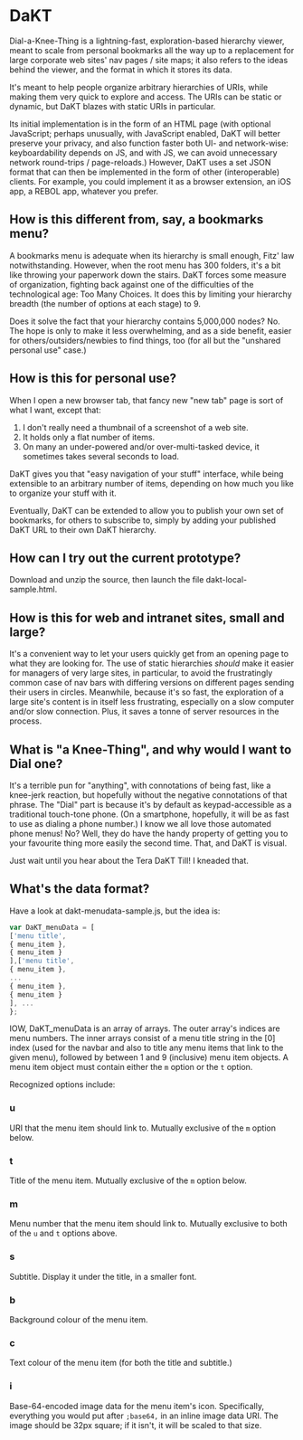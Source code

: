 # DaKT
Dial-a-Knee-Thing is a lightning-fast, exploration-based hierarchy viewer, meant to scale from personal bookmarks all the way up to a replacement for large corporate web sites' nav pages / site maps; it also refers to the ideas behind the viewer, and the format in which it stores its data.

It's meant to help people organize arbitrary hierarchies of URIs, while making them very quick to explore and access.  The URIs can be static or dynamic, but DaKT blazes with static URIs in particular.

Its initial implementation is in the form of an HTML page (with optional JavaScript; perhaps unusually, with JavaScript enabled, DaKT will better preserve your privacy, and also function faster both UI- and network-wise: keyboardability depends on JS, and with JS, we can avoid unnecessary network round-trips / page-reloads.)  However, DaKT uses a set JSON format that can then be implemented in the form of other (interoperable) clients.  For example, you could implement it as a browser extension, an iOS app, a REBOL app, whatever you prefer.

## How is this different from, say, a bookmarks menu?

A bookmarks menu is adequate when its hierarchy is small enough, Fitz' law notwithstanding.  However, when the root menu has 300 folders, it's a bit like throwing your paperwork down the stairs.  DaKT forces some measure of organization, fighting back against one of the difficulties of the technological age: Too Many Choices.  It does this by limiting your hierarchy breadth (the number of options at each stage) to 9.

Does it solve the fact that your hierarchy contains 5,000,000 nodes?  No.  The hope is only to make it less overwhelming, and as a side benefit, easier for others/outsiders/newbies to find things, too (for all but the "unshared personal use" case.)

## How is this for personal use?

When I open a new browser tab, that fancy new "new tab" page is sort of what I want, except that:

1.  I don't really need a thumbnail of a screenshot of a web site.
2.  It holds only a flat number of items.
3.  On many an under-powered and/or over-multi-tasked device, it sometimes takes several seconds to load.

DaKT gives you that "easy navigation of your stuff" interface, while being extensible to an arbitrary number of items, depending on how much you like to organize your stuff with it.

Eventually, DaKT can be extended to allow you to publish your own set of bookmarks, for others to subscribe to, simply by adding your published DaKT URL to their own DaKT hierarchy.

## How can I try out the current prototype?

Download and unzip the source, then launch the file dakt-local-sample.html.

## How is this for web and intranet sites, small and large?

It's a convenient way to let your users quickly get from an opening page to what they are looking for.  The use of static hierarchies *should* make it easier for managers of very large sites, in particular, to avoid the frustratingly common case of nav bars with differing versions on different pages sending their users in circles.  Meanwhile, because it's so fast, the exploration of a large site's content is in itself less frustrating, especially on a slow computer and/or slow connection.  Plus, it saves a tonne of server resources in the process.

## What is "a Knee-Thing", and why would I want to Dial one?

It's a terrible pun for "anything", with connotations of being fast, like a knee-jerk reaction, but hopefully without the negative connotations of that phrase.  The "Dial" part is because it's by default as keypad-accessible as a traditional touch-tone phone.  (On a smartphone, hopefully, it will be as fast to use as dialing a phone number.)  I know we all love those automated phone menus!  No?  Well, they do have the handy property of getting you to your favourite thing more easily the second time.  That, and DaKT is visual.

Just wait until you hear about the Tera DaKT Till!  I kneaded that.

## What's the data format?

Have a look at dakt-menudata-sample.js, but the idea is:

```JavaScript
var DaKT_menuData = [
['menu title',
{ menu_item },
{ menu_item }
],['menu title',
{ menu_item },
...
{ menu_item },
{ menu_item }
], ...
};

```

IOW, DaKT_menuData is an array of arrays.  The outer array's indices are menu numbers.  The inner arrays consist of a menu title string in the [0] index (used for the navbar and also to title any menu items that link to the given menu), followed by between 1 and 9 (inclusive) menu item objects.  A menu item object must contain either the `m` option or the `t` option.

Recognized options include:

### u

URI that the menu item should link to.  Mutually exclusive of the `m` option below.

### t

Title of the menu item.  Mutually exclusive of the `m` option below.

### m

Menu number that the menu item should link to.  Mutually exclusive to both of the `u` and `t` options above.

### s

Subtitle.  Display it under the title, in a smaller font.

### b

Background colour of the menu item.

### c

Text colour of the menu item (for both the title and subtitle.)

### i

Base-64-encoded image data for the menu item's icon.  Specifically, everything you would put after `;base64,` in an inline image data URI.  The image should be 32px square; if it isn't, it will be scaled to that size.
